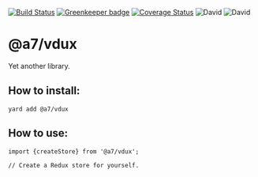 [![Build Status](https://travis-ci.org/team-a7/vdux.svg?branch=master)](https://travis-ci.org/team-a7/vdux) [![Greenkeeper badge](https://badges.greenkeeper.io/team-a7/vdux.svg)](https://greenkeeper.io/)
[![Coverage Status](https://coveralls.io/repos/github/team-a7/vdux/badge.svg?branch=master)](https://coveralls.io/github/team-a7/vdux?branch=master)
![David](https://img.shields.io/david/team-a7/vdux.svg)
![David](https://img.shields.io/david/dev/team-a7/vdux.svg)

# @a7/vdux

Yet another library.

## How to install:

```
yard add @a7/vdux
```

## How to use:

```
import {createStore} from '@a7/vdux';

// Create a Redux store for yourself.
```
